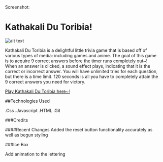 Screenshot:
# Kathakali Du Toribia!

![alt text](file:///Users/michaelbrown/Desktop/Screenshot%202024-04-04%20at%203.38.55%E2%80%AFPM.png)



Kathakali Du Toribia is a delightful little trivia game that is based off of various types of media: including games and anime. 
The goal of this game is to acquire 9 correct answers before the timer runs completely out~!
When an answer is clicked, a sound effect plays, indicating that it is the correct or incorrect answer.
You will have unlimited tries for each question, but there is a time limit. 120 seconds is all you have to completely attain the 9 correct answers you need for victory.


[Play Kathakali Du Toribia here~!](https://kathakalidutoribia.netlify.app/)


##Technologies Used

.Css
.Javascript
.HTML
.Git


###Credits


####Recent Changes
Added the reset button functionality accurately as well as begun styling



###Ice Box

Add animation to the lettering
